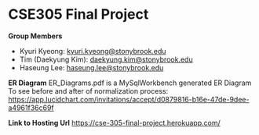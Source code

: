 # CSE305 Final Project

**Group Members**

- Kyuri Kyeong: kyuri.kyeong@stonybrook.edu
- Tim (Daekyung Kim): daekyung.kim@stonybrook.edu
- Haseung Lee: haseung.lee@stonybrook.edu

**ER Diagram** 
ER_Diagrams.pdf is a MySqlWorkbench generated ER Diagram
To see before and after of normalization process: 
https://app.lucidchart.com/invitations/accept/d0879816-b16e-47de-9dee-a4961f36c69f


**Link to Hosting Url** https://cse-305-final-project.herokuapp.com/


